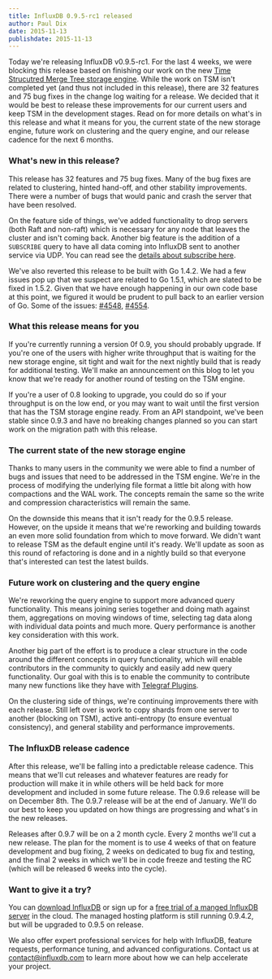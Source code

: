 ```yaml
---
title: InfluxDB 0.9.5-rc1 released 
author: Paul Dix
date: 2015-11-13
publishdate: 2015-11-13
---
```


Today we're releasing InfluxDB v0.9.5-rc1. For the last 4 weeks, we were blocking this release based on finishing our work on the new [Time Strucutred Merge Tree storage engine](/blog/2015/10/07/the_new_influxdb_storage_engine_a_time_structured_merge_tree.html). While the work on TSM isn't completed yet (and thus not included in this release), there are 32 features and 75 bug fixes in the change log waiting for a release. We decided that it would be best to release these improvements for our current users and keep TSM in the development stages. Read on for more details on what's in this release and what it means for you, the current state of the new storage engine, future work on clustering and the query engine, and our release cadence for the next 6 months.

### What's new in this release?

This release has 32 features and 75 bug fixes. Many of the bug fixes are related to clustering, hinted hand-off, and other stability improvements. There were a number of bugs that would panic and crash the server that have been resolved.

On the feature side of things, we've added functionality to drop servers (both Raft and non-raft) which is necessary for any node that leaves the cluster and isn't coming back. Another big feature is the addition of a `SUBSCRIBE` query to have all data coming into InfluxDB sent to another service via UDP. You can read see the [details about subscribe here](https://github.com/influxdb/influxdb/pull/4375).

We've also reverted this release to be built with Go 1.4.2. We had a few issues pop up that we suspect are related to Go 1.5.1, which are slated to be fixed in 1.5.2. Given that we have enough happening in our own code base at this point, we figured it would be prudent to pull back to an earlier version of Go. Some of the issues: [#4548](https://github.com/influxdb/influxdb/issues/4548), [#4554](https://github.com/influxdb/influxdb/issues/4554).

### What this release means for you

If you're currently running a version 0f 0.9, you should probably upgrade. If you're one of the users with higher write throughput that is waiting for the new storage engine, sit tight and wait for the next nightly build that is ready for additional testing. We'll make an announcement on this blog to let you know that we're ready for another round of testing on the TSM engine.

If you're a user of 0.8 looking to upgrade, you could do so if your throughput is on the low end, or you may want to wait until the first version that has the TSM storage engine ready. From an API standpoint, we've been stable since 0.9.3 and have no breaking changes planned so you can start work on the migration path with this release.

### The current state of the new storage engine

Thanks to many users in the community we were able to find a number of bugs and issues that need to be addressed in the TSM engine. We're in the process of modifying the underlying file format a little bit along with how compactions and the WAL work. The concepts remain the same so the write and compression characteristics will remain the same.

On the downside this means that it isn't ready for the 0.9.5 release. However, on the upside it means that we're reworking and building towards an even more solid foundation from which to move forward. We didn't want to release TSM as the default engine until it's ready. We'll update as soon as this round of refactoring is done and in a nightly build so that everyone that's interested can test the latest builds.

### Future work on clustering and the query engine

We're reworking the query engine to support more advanced query functionality. This means joining series together and doing math against them, aggregations on moving windows of time, selecting tag data along with individual data points and much more. Query performance is another key consideration with this work.

Another big part of the effort is to produce a clear structure in the code around the different concepts in query functionality, which will enable contributors in the community to quickly and easily add new query functionality. Our goal with this is to enable the community to contribute many new functions like they have with [Telegraf Plugins](https://github.com/influxdb/telegraf/blob/master/CONTRIBUTING.md).

On the clustering side of things, we're continuing improvements there with each release. Still left over is work to copy shards from one server to another (blocking on TSM), active anti-entropy (to ensure eventual consistency), and general stability and performance improvements.

### The InfluxDB release cadence

After this release, we'll be falling into a predictable release cadence. This means that we'll cut releases and whatever features are ready for production will make it in while others will be held back for more development and included in some future release. The 0.9.6 release will be on December 8th. The 0.9.7 release will be at the end of January. We'll do our best to keep you updated on how things are progressing and what's in the new releases.

Releases after 0.9.7 will be on a 2 month cycle. Every 2 months we'll cut a new release. The plan for the moment is to use 4 weeks of that on feature development and bug fixing, 2 weeks on dedicated to bug fix and testing, and the final 2 weeks in which we'll be in code freeze and testing the RC (which will be released 6 weeks into the cycle).

### Want to give it a try?

You can <a href="https://influxdb.com/download/" target="_">download InfluxDB</a> or sign up for a <a href="https://customers.influxdb.com/" target="_">free trial of a manged InfluxDB server</a> in the cloud. The managed hosting platform is still running 0.9.4.2, but will be upgraded to 0.9.5 on release.

We also offer expert professional services for help with InfluxDB, feature requests, performance tuning, and advanced configurations. Contact us at [contact@influxdb.com](mailto:support@influxdb.com) to learn more about how we can help accelerate your project.
